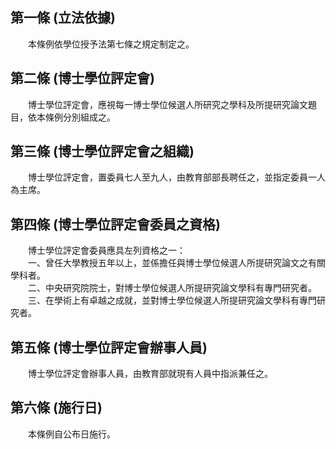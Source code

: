 第一條 (立法依據)
-----------------
　　本條例依學位授予法第七條之規定制定之。  


第二條 (博士學位評定會)
-----------------------
　　博士學位評定會，應視每一博士學位候選人所研究之學科及所提研究論文題目，依本條例分別組成之。  


第三條 (博士學位評定會之組織)
-----------------------------
　　博士學位評定會，置委員七人至九人，由教育部部長聘任之，並指定委員一人為主席。  


第四條 (博士學位評定會委員之資格)
---------------------------------
　　博士學位評定會委員應具左列資格之一：  
　　一、曾任大學教授五年以上，並係擔任與博士學位候選人所提研究論文之有關學科者。  
　　二、中央研究院院士，對博士學位候選人所提研究論文學科有專門研究者。  
　　三、在學術上有卓越之成就，並對博士學位候選人所提研究論文學科有專門研究者。  


第五條 (博士學位評定會辦事人員)
-------------------------------
　　博士學位評定會辦事人員，由教育部就現有人員中指派兼任之。  


第六條 (施行日)
---------------
　　本條例自公布日施行。
